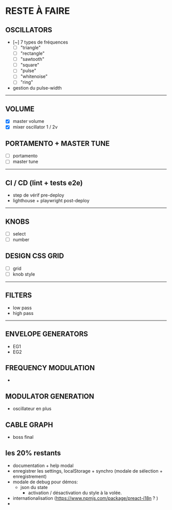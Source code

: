 # RESTE À FAIRE

## OSCILLATORS

- [~] 7 types de fréquences
	- [ ] "triangle"
	- [ ] "rectangle"
	- [ ] "sawtooth"
	- [ ] "square"
	- [ ] "pulse"
	- [ ] "whitenoise"
	- [ ] "ring"
- gestion du pulse-width

---

## VOLUME
- [x] master volume
- [x] mixer oscillator 1 / 2v

## PORTAMENTO + MASTER TUNE
- [ ] portamento
- [ ] master tune

---

## CI / CD (lint + tests e2e)
- step de vérif pre-deploy
- lighthouse + playwright post-deploy
---

## KNOBS
- [ ] select
- [ ] number

## DESIGN CSS GRID
- [ ] grid
- [ ] knob style

---

## FILTERS
- low pass
- high pass

---

## ENVELOPE GENERATORS
- EG1
- EG2

## FREQUENCY MODULATION
- 

## MODULATOR GENERATION
- oscillateur en plus

## CABLE GRAPH
- boss final

## les 20% restants

- documentation + help modal
- enregistrer les settings, localStorage + synchro (modale de sélection + enregistrement)
- modale de debug pour démos:
  - json du state
	- activation / désactivation du style à la volée.
- internationalisation (<https://www.npmjs.com/package/preact-i18n> ? )
- 

